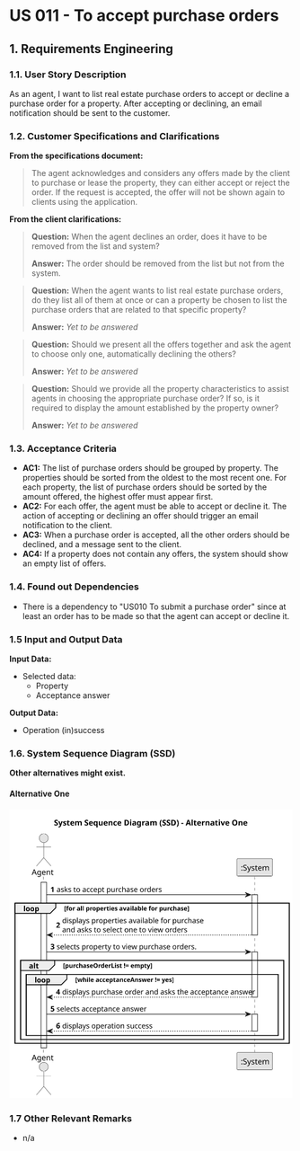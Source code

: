 # US 011 - To accept purchase orders

## 1. Requirements Engineering

### 1.1. User Story Description

As an agent, I want to list real estate purchase orders to accept or decline a purchase order for a property. After
accepting or declining, an email notification should be sent to the customer.

### 1.2. Customer Specifications and Clarifications

**From the specifications document:**

> The agent acknowledges and considers any offers made by the client to purchase or lease the property, they can either
> accept or reject the order. If the request is accepted, the offer will not be shown again to clients using the
> application.



**From the client clarifications:**

> **Question:** When the agent declines an order, does it have to be removed from the list and system?
>
> **Answer:** The order should be removed from the list but not from the system.

> **Question:** When the agent wants to list real estate purchase orders, do they list all of them at once or
> can a property be chosen to list the purchase orders that are related to that specific property?
> 
> **Answer:** _Yet to be answered_

> **Question:** Should we present all the offers together and ask the agent to choose only one,
> automatically declining the others?
> 
> **Answer:** _Yet to be answered_

> **Question:** Should we provide all the property characteristics to assist agents in choosing 
> the appropriate purchase order? If so, is it required to display the amount established by the property owner?
> 
> **Answer:** _Yet to be answered_ 

### 1.3. Acceptance Criteria

* **AC1:** The list of purchase orders should be grouped by property. The properties
  should be sorted from the oldest to the most recent one. For each property, the
  list of purchase orders should be sorted by the amount offered, the highest offer
  must appear first.
* **AC2:** For each offer, the agent must be able to accept or decline it. The action of
  accepting or declining an offer should trigger an email notification to the client.
* **AC3:** When a purchase order is accepted, all the other orders should be declined,
  and a message sent to the client.
* **AC4:** If a property does not contain any offers, the system should show an empty
  list of offers.

### 1.4. Found out Dependencies

* There is a dependency to "US010 To submit a purchase order" since at least an order has to 
be made so that the agent can accept or decline it.

### 1.5 Input and Output Data

**Input Data:**

* Selected data:
    * Property 
    * Acceptance answer 

**Output Data:**

* Operation (in)success

### 1.6. System Sequence Diagram (SSD)

**Other alternatives might exist.**

#### Alternative One

![System Sequence Diagram - Alternative One](svg/us011-system-sequence-diagram-alternative-one.svg)



### 1.7 Other Relevant Remarks

* n/a
